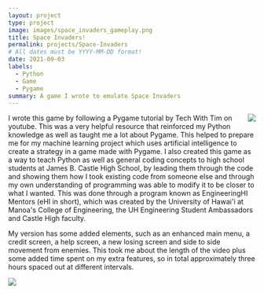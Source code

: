 ```yaml
---
layout: project
type: project
image: images/space_invaders_gameplay.png
title: Space Invaders!
permalink: projects/Space-Invaders
# All dates must be YYYY-MM-DD format!
date: 2021-09-03
labels:
  - Python
  - Game
  - Pygame
summary: A game I wrote to emulate Space Invaders
---
```


<img align="right" class="ui image" src="{{ site.baseurl }}/images/space_invaders_help_screen_resize.png">

I wrote this game by following a Pygame tutorial by Tech With Tim on youtube. This was a very helpful resource that reinforced my Python knowledge as well as taught me a lot about Pygame. This helped to prepare me for my machine learning project which uses artificial intelligence to create a strategy in a game made with Pygame. I also created this game as a way to teach Python as well as general coding concepts to high school students at James B. Castle High School, by leading them through the code and showing them how I took existing code from someone else and through my own understanding of programming was able to modify it to be closer to what I wanted. This was done through a program known as EngineeringHI Mentors (eHI in short), which was created by the University of Hawai'i at Manoa's College of Engineering, the UH Engineering Student Ambassadors and Castle High faculty.

My version has some added elements, such as an enhanced main menu, a credit screen, a help screen, a new losing screen and side to side movement from enemies. This took me about the length of the video plus some added time spent on my extra features, so in total approximately three hours spaced out at different intervals.

<img class="ui image" src="{{ site.baseurl }}/images/space_invaders_lost.png">



